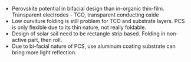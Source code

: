 - Perovskite potential in bifacial design than in-organic thin-film. Transparent electrodes - TCO, transparent conducting oxide
- Low curviture folding is still problem for TCO and substrate layers. PCS is only flexible due to its thin nature, not really foldable.
- Design of solar sail need to be rectangle strip based. Folding in non-active part, then roll.
- Due to bi-facial nature of PCS, use aluminum coating substrate can bring more light reflection. 
